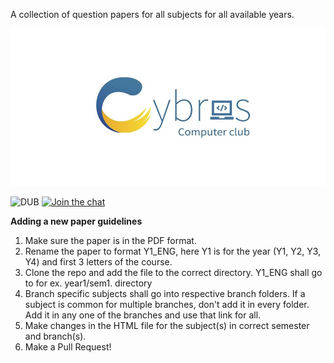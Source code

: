 
A collection of question papers for all subjects for all available years.

![Cybros](https://github.com/phunsukwangdu/image/blob/master/cybros.jpg)

![DUB](https://img.shields.io/dub/l/vibe-d.svg?style=flat) [![Join the chat](https://img.shields.io/badge/gitter-join%20chat%20%E2%86%92-brightgreen.svg)](https://gitter.im/LNMIIT-Computer-Club/Lobby)


**Adding a new paper guidelines**

 1. Make sure the paper is in the PDF format. 
 2. Rename the paper to format Y1_ENG, here Y1 is for the year (Y1, Y2, Y3, Y4) and first 3 letters of the course.
 3. Clone the repo and add the file to the correct directory. 
    Y1_ENG shall go to for ex. year1/sem1. directory
 4. Branch specific subjects shall go into respective branch folders. If a subject is common for multiple branches, don't add    it in every folder. Add it in any one of the branches and use that link for all.
 5. Make changes in the HTML file for the subject(s) in correct semester and branch(s). 
 6. Make a Pull Request!




